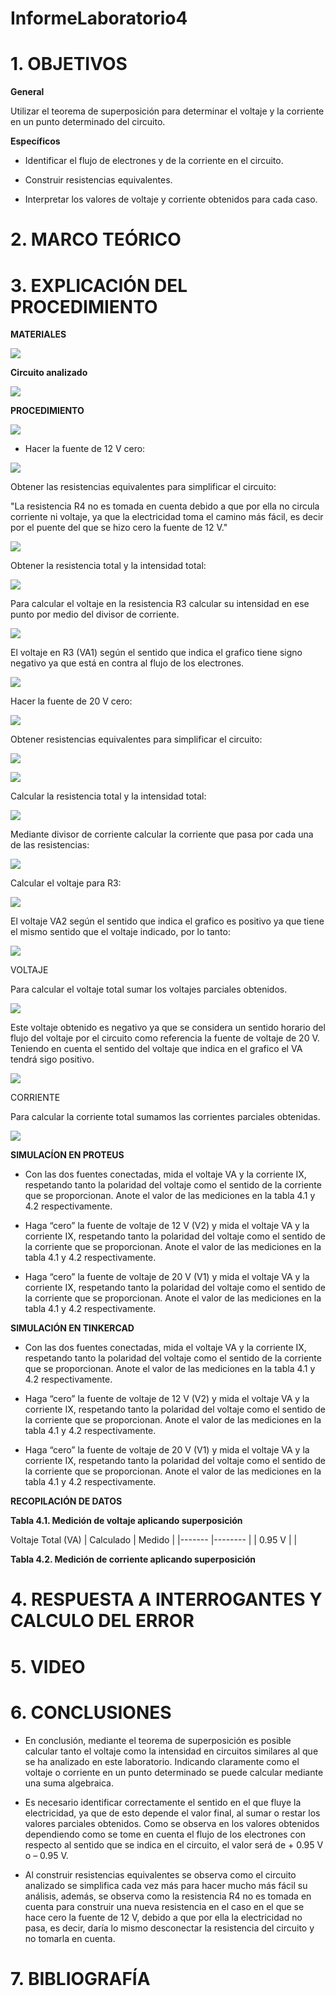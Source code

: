 # InformeLaboratorio4

# 1. OBJETIVOS

**General**

Utilizar el teorema de superposición para determinar el voltaje y la corriente en un punto determinado del circuito.

**Específicos**

- Identificar el flujo de electrones y de la corriente en el circuito.

- Construir resistencias equivalentes.

- Interpretar los valores de voltaje y corriente obtenidos para cada caso.

# 2. MARCO TEÓRICO

# 3. EXPLICACIÓN DEL PROCEDIMIENTO

**MATERIALES**

![](https://github.com/bavargas5/InformeLaboratorio4/blob/main/IMG%20BV/w1.png)

**Circuito analizado**

![](https://github.com/bavargas5/InformeLaboratorio4/blob/main/IMG%20BV/w2.png)

**PROCEDIMIENTO**

![](https://github.com/bavargas5/InformeLaboratorio4/blob/main/IMG%20BV/w3.png)

- Hacer la fuente de 12 V cero:

![](https://github.com/bavargas5/InformeLaboratorio4/blob/main/IMG%20BV/w4.png)

Obtener las resistencias equivalentes para simplificar el circuito:

"La resistencia R4 no es tomada en cuenta debido a que por ella no circula corriente ni voltaje, ya que la electricidad toma el camino más fácil, es decir por el puente del que se hizo cero la fuente de 12 V."

![](https://github.com/bavargas5/InformeLaboratorio4/blob/main/IMG%20BV/w5.png)

Obtener la resistencia total y la intensidad total: 

![](https://github.com/bavargas5/InformeLaboratorio4/blob/main/IMG%20BV/w6.png)

Para calcular el voltaje en la resistencia R3 calcular su intensidad en ese punto por medio del divisor de corriente.

![](https://github.com/bavargas5/InformeLaboratorio4/blob/main/IMG%20BV/w7.png)

El voltaje en R3 (VA1) según el sentido que indica el grafico tiene signo negativo ya que está en contra al flujo de los electrones. 

![](https://github.com/bavargas5/InformeLaboratorio4/blob/main/IMG%20BV/w8.png)

Hacer la fuente de 20 V cero:

![](https://github.com/bavargas5/InformeLaboratorio4/blob/main/IMG%20BV/w9.png)

Obtener resistencias equivalentes para simplificar el circuito:

![](https://github.com/bavargas5/InformeLaboratorio4/blob/main/IMG%20BV/w10.png)

![](https://github.com/bavargas5/InformeLaboratorio4/blob/main/IMG%20BV/w11.png)

Calcular la resistencia total y la intensidad total:

![](https://github.com/bavargas5/InformeLaboratorio4/blob/main/IMG%20BV/w12.png)

Mediante divisor de corriente calcular la corriente que pasa por cada una de las resistencias:

![](https://github.com/bavargas5/InformeLaboratorio4/blob/main/IMG%20BV/w13.png)

Calcular el voltaje para R3:

![](https://github.com/bavargas5/InformeLaboratorio4/blob/main/IMG%20BV/w14.png)

El voltaje VA2 según el sentido que indica el grafico es positivo ya que tiene el mismo sentido que el voltaje indicado, por lo tanto:

![](https://github.com/bavargas5/InformeLaboratorio4/blob/main/IMG%20BV/w15.png)

VOLTAJE

Para calcular el voltaje total sumar los voltajes parciales obtenidos.

![](https://github.com/bavargas5/InformeLaboratorio4/blob/main/IMG%20BV/w16.png)

Este voltaje obtenido es negativo ya que se considera un sentido horario del flujo del voltaje por el circuito como referencia la fuente de voltaje de 20 V. Teniendo en cuenta el sentido del voltaje que indica en el grafico el VA tendrá sigo positivo.

![](https://github.com/bavargas5/InformeLaboratorio4/blob/main/IMG%20BV/w17.png)

CORRIENTE

Para calcular la corriente total sumamos las corrientes parciales obtenidas.

![](https://github.com/bavargas5/InformeLaboratorio4/blob/main/IMG%20BV/w18.png)

**SIMULACÍON EN PROTEUS**

- Con las dos fuentes conectadas, mida el voltaje VA y la corriente IX, respetando
tanto la polaridad del voltaje como el sentido de la corriente que se proporcionan. Anote
el valor de las mediciones en la tabla 4.1 y 4.2 respectivamente.

- Haga “cero” la fuente de voltaje de 12 V (V2) y mida el voltaje VA y la corriente
IX, respetando tanto la polaridad del voltaje como el sentido de la corriente que se
proporcionan. Anote el valor de las mediciones en la tabla 4.1 y 4.2 respectivamente.

- Haga “cero” la fuente de voltaje de 20 V (V1) y mida el voltaje VA y la corriente
IX, respetando tanto la polaridad del voltaje como el sentido de la corriente que se
proporcionan. Anote el valor de las mediciones en la tabla 4.1 y 4.2 respectivamente.

**SIMULACIÓN EN TINKERCAD**

- Con las dos fuentes conectadas, mida el voltaje VA y la corriente IX, respetando
tanto la polaridad del voltaje como el sentido de la corriente que se proporcionan. Anote
el valor de las mediciones en la tabla 4.1 y 4.2 respectivamente.

- Haga “cero” la fuente de voltaje de 12 V (V2) y mida el voltaje VA y la corriente
IX, respetando tanto la polaridad del voltaje como el sentido de la corriente que se
proporcionan. Anote el valor de las mediciones en la tabla 4.1 y 4.2 respectivamente.

- Haga “cero” la fuente de voltaje de 20 V (V1) y mida el voltaje VA y la corriente
IX, respetando tanto la polaridad del voltaje como el sentido de la corriente que se
proporcionan. Anote el valor de las mediciones en la tabla 4.1 y 4.2 respectivamente.

**RECOPILACIÓN DE DATOS**

**Tabla 4.1. Medición de voltaje aplicando superposición**

Voltaje Total (VA)
| Calculado | Medido |
|------- |-------- |
| 0.95 V | |

**Tabla 4.2. Medición de corriente aplicando superposición**


# 4. RESPUESTA A INTERROGANTES Y CALCULO DEL ERROR


# 5. VIDEO

# 6. CONCLUSIONES

- En conclusión, mediante el teorema de superposición es posible calcular tanto el voltaje como la intensidad en circuitos similares al que se ha analizado en este laboratorio. Indicando claramente como el voltaje o corriente en un punto determinado se puede calcular mediante una suma algebraica.

- Es necesario identificar correctamente el sentido en el que fluye la electricidad, ya que de esto depende el valor final, al sumar o restar los valores parciales obtenidos. Como se observa en los valores obtenidos dependiendo como se tome en cuenta el flujo de los electrones con respecto al sentido que se indica en el circuito, el valor será de + 0.95 V o – 0.95 V.

- Al construir resistencias equivalentes se observa como el circuito analizado se simplifica cada vez más para hacer mucho más fácil su análisis, además, se observa como la resistencia R4 no es tomada en cuenta para construir una nueva resistencia en el caso en el que se hace cero la fuente de 12 V, debido a que por ella la electricidad no pasa, es decir, daría lo mismo desconectar la resistencia del circuito y no tomarla en cuenta. 


# 7. BIBLIOGRAFÍA
